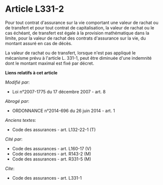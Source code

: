 # Article L331-2

Pour tout contrat d'assurance sur la vie comportant une valeur de rachat ou de transfert et pour tout contrat de
capitalisation, la valeur de rachat ou le cas échéant, de transfert est égale à la provision mathématique dans la limite,
pour la valeur de rachat des contrats d'assurance sur la vie, du montant assuré en cas de décès. 

La valeur de rachat ou de transfert, lorsque n'est pas appliqué le mécanisme prévu à l'article L. 331-1, peut être diminuée
d'une indemnité dont le montant maximal est fixé par décret.

**Liens relatifs à cet article**

_Modifié par_:

  - Loi n°2007-1775 du 17 décembre 2007 - art. 8

_Abrogé par_:

  - ORDONNANCE n°2014-696 du 26 juin 2014 - art. 1

_Anciens textes_:

  - Code des assurances - art. L132-22-1 (T)

_Cité par_:

  - Code des assurances - art. L160-17 (V)
  - Code des assurances - art. R143-2 (M)
  - Code des assurances - art. R331-5 (M)

_Cite_:

  - Code des assurances - art. L331-1
